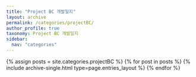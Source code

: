 ```yaml
---
title: "Project BC 개발일지"
layout: archive
permalink: /categories/projectBC/
author_profile: true
taxonomy: Project BC 개발일지
sidebar:
  nav: "categories"
---
```



{% assign posts = site.categories.projectBC %}
{% for post in posts %} {% include archive-single.html type=page.entries_layout %} {% endfor %}
